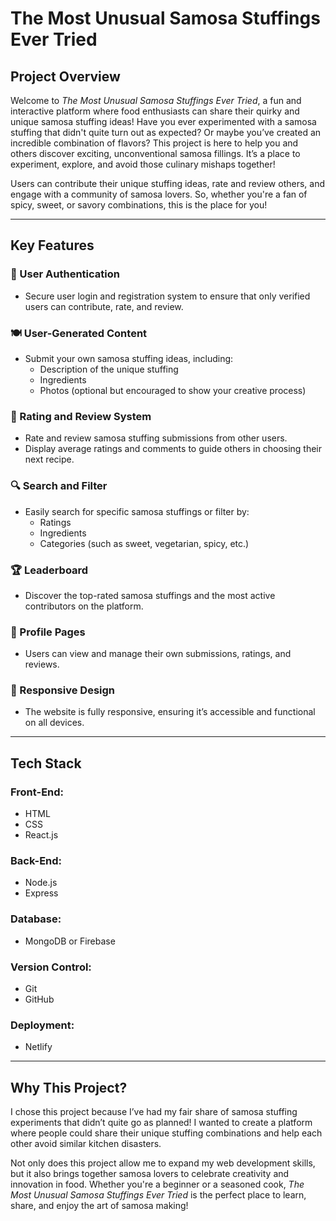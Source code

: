 # The Most Unusual Samosa Stuffings Ever Tried

## Project Overview
Welcome to *The Most Unusual Samosa Stuffings Ever Tried*, a fun and interactive platform where food enthusiasts can share their quirky and unique samosa stuffing ideas! Have you ever experimented with a samosa stuffing that didn't quite turn out as expected? Or maybe you’ve created an incredible combination of flavors? This project is here to help you and others discover exciting, unconventional samosa fillings. It’s a place to experiment, explore, and avoid those culinary mishaps together!

Users can contribute their unique stuffing ideas, rate and review others, and engage with a community of samosa lovers. So, whether you're a fan of spicy, sweet, or savory combinations, this is the place for you!

---

## Key Features

### 🔐 User Authentication
- Secure user login and registration system to ensure that only verified users can contribute, rate, and review.

### 🍽 User-Generated Content
- Submit your own samosa stuffing ideas, including:
  - Description of the unique stuffing
  - Ingredients
  - Photos (optional but encouraged to show your creative process)

### 🌟 Rating and Review System
- Rate and review samosa stuffing submissions from other users.
- Display average ratings and comments to guide others in choosing their next recipe.

### 🔍 Search and Filter
- Easily search for specific samosa stuffings or filter by:
  - Ratings
  - Ingredients
  - Categories (such as sweet, vegetarian, spicy, etc.)

### 🏆 Leaderboard
- Discover the top-rated samosa stuffings and the most active contributors on the platform.

### 👤 Profile Pages
- Users can view and manage their own submissions, ratings, and reviews.

### 📱 Responsive Design
- The website is fully responsive, ensuring it’s accessible and functional on all devices.

---

## Tech Stack

### Front-End:
- HTML
- CSS
- React.js

### Back-End:
- Node.js
- Express

### Database:
- MongoDB or Firebase

### Version Control:
- Git
- GitHub

### Deployment:
- Netlify

---

## Why This Project?
I chose this project because I’ve had my fair share of samosa stuffing experiments that didn’t quite go as planned! I wanted to create a platform where people could share their unique stuffing combinations and help each other avoid similar kitchen disasters.

Not only does this project allow me to expand my web development skills, but it also brings together samosa lovers to celebrate creativity and innovation in food. Whether you're a beginner or a seasoned cook, *The Most Unusual Samosa Stuffings Ever Tried* is the perfect place to learn, share, and enjoy the art of samosa making!